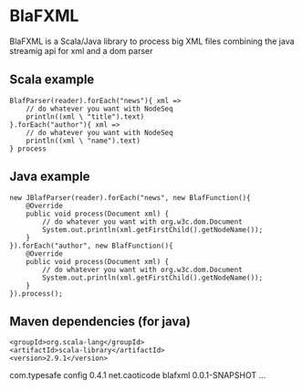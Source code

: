 BlaFXML
=======

BlaFXML is a Scala/Java library to process big XML files combining the java streamig api for xml and a dom parser

Scala example
-------------

    BlafParser(reader).forEach("news"){ xml =>
        // do whatever you want with NodeSeq
        println((xml \ "title").text)
    }.forEach("author"){ xml =>
        // do whatever you want with NodeSeq
        println((xml \ "name").text)
    } process

Java example
------------

    new JBlafParser(reader).forEach("news", new BlafFunction(){
        @Override
        public void process(Document xml) {
            // do whatever you want with org.w3c.dom.Document
            System.out.println(xml.getFirstChild().getNodeName());
        }
    }).forEach("author", new BlafFunction(){
        @Override
        public void process(Document xml) {
            // do whatever you want with org.w3c.dom.Document
            System.out.println(xml.getFirstChild().getNodeName());
        }
    }).process();

Maven dependencies (for java)
-----------------------------

<dependencies>

<dependency>

	<groupId>org.scala-lang</groupId>
	<artifactId>scala-library</artifactId>
	<version>2.9.1</version>
	
</dependency>

<dependency>
	<groupId>com.typesafe</groupId>
	<artifactId>config</artifactId>
	<version>0.4.1</version>
</dependency>

<dependency>
	<groupId>net.caoticode</groupId>
	<artifactId>blafxml</artifactId>
	<version>0.0.1-SNAPSHOT</version>
</dependency>
...
</dependencies>